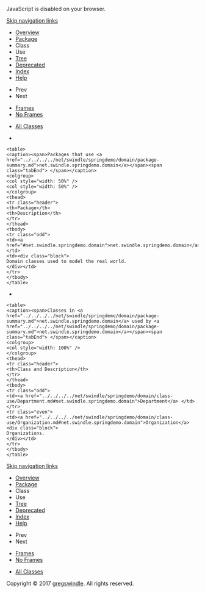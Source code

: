 JavaScript is disabled on your browser.

[Skip navigation
    links](#skip.navbar.top "Skip navigation links")

  - [Overview](../../../../overview-summary.md)
  - [Package](package-summary.md)
  - Class
  - Use
  - [Tree](package-tree.md)
  - [Deprecated](../../../../deprecated-list.md)
  - [Index](../../../../index-all.md)
  - [Help](../../../../help-doc.md)

<!-- end list -->

  - Prev
  - Next

<!-- end list -->

  - [Frames](../../../../index.md?net/swindle/springdemo/domain/package-use.md)
  - [No Frames](package-use.md)

<!-- end list -->

  - [All Classes](../../../../allclasses-noframe.md)

  - 
    
    <table>
    <caption><span>Packages that use <a href="../../../../net/swindle/springdemo/domain/package-summary.md">net.swindle.springdemo.domain</a></span><span class="tabEnd"> </span></caption>
    <colgroup>
    <col style="width: 50%" />
    <col style="width: 50%" />
    </colgroup>
    <thead>
    <tr class="header">
    <th>Package</th>
    <th>Description</th>
    </tr>
    </thead>
    <tbody>
    <tr class="odd">
    <td><a href="#net.swindle.springdemo.domain">net.swindle.springdemo.domain</a></td>
    <td><div class="block">
    Domain classes used to model the real world.
    </div></td>
    </tr>
    </tbody>
    </table>

  - 
    
    <table>
    <caption><span>Classes in <a href="../../../../net/swindle/springdemo/domain/package-summary.md">net.swindle.springdemo.domain</a> used by <a href="../../../../net/swindle/springdemo/domain/package-summary.md">net.swindle.springdemo.domain</a></span><span class="tabEnd"> </span></caption>
    <colgroup>
    <col style="width: 100%" />
    </colgroup>
    <thead>
    <tr class="header">
    <th>Class and Description</th>
    </tr>
    </thead>
    <tbody>
    <tr class="odd">
    <td><a href="../../../../net/swindle/springdemo/domain/class-use/Department.md#net.swindle.springdemo.domain">Department</a> </td>
    </tr>
    <tr class="even">
    <td><a href="../../../../net/swindle/springdemo/domain/class-use/Organization.md#net.swindle.springdemo.domain">Organization</a>
    <div class="block">
    Organizations.
    </div></td>
    </tr>
    </tbody>
    </table>

[Skip navigation
    links](#skip.navbar.bottom "Skip navigation links")

  - [Overview](../../../../overview-summary.md)
  - [Package](package-summary.md)
  - Class
  - Use
  - [Tree](package-tree.md)
  - [Deprecated](../../../../deprecated-list.md)
  - [Index](../../../../index-all.md)
  - [Help](../../../../help-doc.md)

<!-- end list -->

  - Prev
  - Next

<!-- end list -->

  - [Frames](../../../../index.md?net/swindle/springdemo/domain/package-use.md)
  - [No Frames](package-use.md)

<!-- end list -->

  - [All Classes](../../../../allclasses-noframe.md)

Copyright © 2017 [gregswindle](https://github.com/gregswindle). All
rights reserved.
